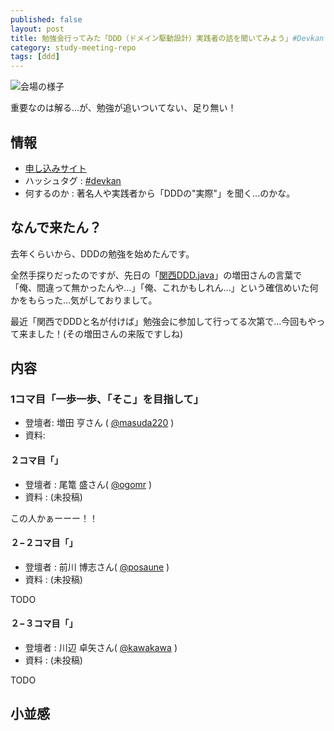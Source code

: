 ```yaml
---
published: false
layout: post
title: 勉強会行ってみた「DDD（ドメイン駆動設計）実践者の話を聞いてみよう」#Devkan
category: study-meeting-repo
tags: [ddd]
---
```


![会場の様子](/images/2015-09-xx-xxxx.jpg)

重要なのは解る…が、勉強が追いついてない、足り無い！

## 情報

+ [申し込みサイト](https://devlove-kansai.doorkeeper.jp/events/30012)
+ ハッシュタグ : [#devkan](https://twitter.com/hashtag/devkan)
+ 何するのか : 著名人や実践者から「DDDの"実際"」を聞く…のかな。

## なんで来たん？

去年くらいから、DDDの勉強を始めたんです。

全然手探りだったのですが、先日の「[関西DDD.java](http://kansaiddd.connpass.com/event/17737/)」の増田さんの言葉で
「俺、間違って無かったんや…」「俺、これかもしれん…」という確信めいた何かをもらった…気がしておりまして。

最近「関西でDDDと名が付けば」勉強会に参加して行ってる次第で…今回もやって来ました！(その増田さんの来阪ですしね)

## 内容

### 1コマ目「一歩一歩、「そこ」を目指して」

+ 登壇者: 増田 亨さん ( [@masuda220](https://github.com/masuda220) )
+ 資料:



#### ２コマ目「」

+ 登壇者 : 尾篭 盛さん( [@ogomr](https://twitter.com/ogomr) )
+ 資料 : (未投稿)

この人かぁーーー！！

#### ２−２コマ目「」

+ 登壇者 : 前川 博志さん( [@posaune](https://twitter.com/posaune) )
+ 資料 : (未投稿)

TODO

#### ２−３コマ目「」

+ 登壇者 : 川辺 卓矢さん( [@kawakawa](https://twitter.com/kawakawa) )
+ 資料 : (未投稿)

TODO


## 小並感
